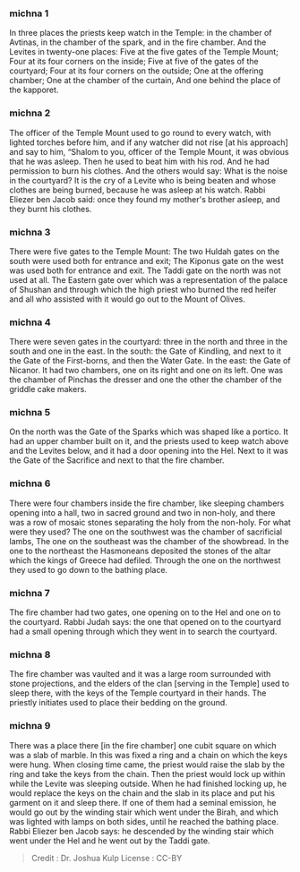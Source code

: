 
### michna 1
In three places the priests keep watch in the Temple: in the chamber of Avtinas, in the chamber of the spark, and in the fire chamber. And the Levites in twenty-one places: Five at the five gates of the Temple Mount; Four at its four corners on the inside; Five at five of the gates of the courtyard; Four at its four corners on the outside; One at the offering chamber; One at the chamber of the curtain, And one behind the place of the kapporet.

### michna 2
The officer of the Temple Mount used to go round to every watch, with lighted torches before him, and if any watcher did not rise [at his approach] and say to him, “Shalom to you, officer of the Temple Mount, it was obvious that he was asleep. Then he used to beat him with his rod. And he had permission to burn his clothes. And the others would say: What is the noise in the courtyard? It is the cry of a Levite who is being beaten and whose clothes are being burned, because he was asleep at his watch. Rabbi Eliezer ben Jacob said: once they found my mother's brother asleep, and they burnt his clothes.

### michna 3
There were five gates to the Temple Mount: The two Huldah gates on the south were used both for entrance and exit; The Kiponus gate on the west was used both for entrance and exit. The Taddi gate on the north was not used at all. The Eastern gate over which was a representation of the palace of Shushan and through which the high priest who burned the red heifer and all who assisted with it would go out to the Mount of Olives.

### michna 4
There were seven gates in the courtyard: three in the north and three in the south and one in the east. In the south: the Gate of Kindling, and next to it the Gate of the First-borns, and then the Water Gate. In the east: the Gate of Nicanor. It had two chambers, one on its right and one on its left. One was the chamber of Pinchas the dresser and one the other the chamber of the griddle cake makers.

### michna 5
On the north was the Gate of the Sparks which was shaped like a portico. It had an upper chamber built on it, and the priests used to keep watch above and the Levites below, and it had a door opening into the Hel. Next to it was the Gate of the Sacrifice and next to that the fire chamber.

### michna 6
There were four chambers inside the fire chamber, like sleeping chambers opening into a hall, two in sacred ground and two in non-holy, and there was a row of mosaic stones   separating the holy from the non-holy. For what were they used? The one on the southwest was the chamber of sacrificial lambs, The one on the southeast was the chamber of the showbread. In the one to the northeast the Hasmoneans deposited the stones of the altar which the kings of Greece had defiled. Through the one on the northwest they used to go down to the bathing place.

### michna 7
The fire chamber had two gates, one opening on to the Hel and one on to the courtyard. Rabbi Judah says: the one that opened on to the courtyard had a small opening through which they went in to search the courtyard.

### michna 8
The fire chamber was vaulted and it was a large room surrounded with stone projections, and the elders of the clan [serving in the Temple] used to sleep there, with the keys of the Temple courtyard in their hands. The priestly initiates used to place their bedding on the ground.

### michna 9
There was a place there [in the fire chamber] one cubit square on which was a slab of marble. In this was fixed a ring and a chain on which the keys were hung. When closing time came, the priest would raise the slab by the ring and take the keys from the chain. Then the priest would lock up within while the Levite was sleeping outside. When he had finished locking up, he would replace the keys on the chain and the slab in its place and put his garment on it and sleep there. If one of them had a seminal emission, he would go out by the winding stair which went under the Birah, and which was lighted with lamps on both sides, until he reached the bathing place. Rabbi Eliezer ben Jacob says: he descended by the winding stair which went under the Hel and he went out by the Taddi gate.

>Credit : Dr. Joshua Kulp
>License : CC-BY